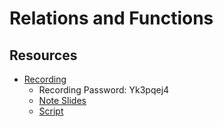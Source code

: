 # Relations and Functions
## Resources
* [Recording](https://wright.webex.com/wright/ldr.php?RCID=ccf045c45fc14fdf0e1716a5ec7e2c68)
  * Recording Password: Yk3pqej4
  * [Note Slides](./notes-relations-functions.pdf)
  * [Script](./script-relations-functions.pdf)
